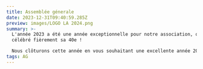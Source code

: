 ```yaml
---
title: Assemblée génerale
date: 2023-12-31T09:40:59.285Z
preview: images/LOGO LA 2024.png
summary: >-
  L'année 2023 a été une année exceptionnelle pour notre association, qui a
  célébré fièrement sa 40e !

  Nous clôturons cette année en vous souhaitant une excellente année 2024, pleine de bonheur et de nouvelles aventures. Consultez le nouveau calendrier distribué dans vos boîtes aux lettres ou rejoignez-nous lors de notre AG le 20 janvier pour découvrir les activités que nous vous proposons en 2024.
tags: AG
---
```

